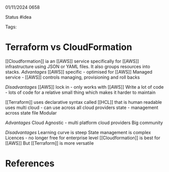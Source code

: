 01/11/2024 0658

Status #idea

Tags:

# Terraform vs CloudFormation

[[Cloudformation]] ia an [[AWS]] service specifically for [[AWS]] infrastructure using JSON or YAML files. It also groups resources into stacks.
*Advantages*
	[[AWS]] specific - optimised for [[AWS]]
	Managed service - [[AWS]] controls managing, provisioning and roll backs

*Disadvantages*
	[[AWS]] lock in - only works with [[AWS]]
	Write a lot of code - lots of code for a relative small thing which makes it harder to maintain

[[Terraform]] uses declarative syntax called [[HCL]] that is human readable
uses multi cloud - can use across all cloud providers
state - management across state file
Modular

*Advantages*
	Cloud Agnostic - multi platform cloud providers
	Big community

*Disadvantages*
	Learning curve is steep
	State management is complex
	Licences - no longer free for enterprise level
 [[Cloudformation]] is best for [[AWS]]
 But [[Terraform]] is more versatile




# References
